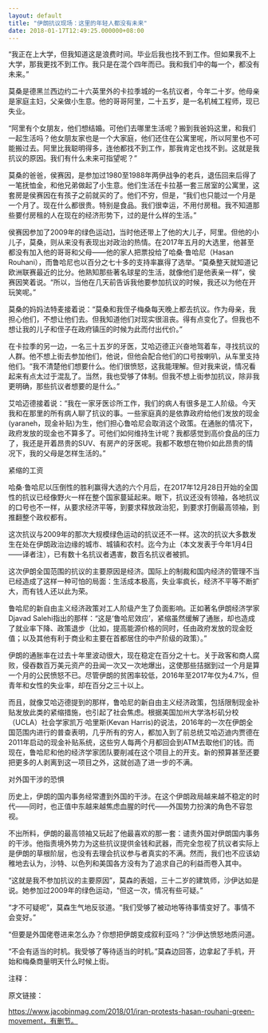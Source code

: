 ```yaml
---
layout: default
title: "伊朗抗议现场：这里的年轻人都没有未来"
date: 2018-01-17T12:49:25.000000+08:00
---
```


“我正在上大学，但我知道这是浪费时间。毕业后我也找不到工作。但如果我不上大学，那我更找不到工作。我只是在混个四年而已。我和我们中的每一个，都没有未来。”

莫桑是德黑兰西边约二十六英里外的卡拉季城的一名抗议者，今年二十岁。他母亲是家庭主妇，父亲做小生意。他的哥哥阿里，二十五岁，是一名机械工程师，现已失业。

“阿里有个女朋友，他们想结婚。可他们去哪里生活呢？搬到我爸妈这里，和我们一起生活吗？他女朋友家也是一个大家庭，他们还住在公寓里呢，所以阿里也不可能搬过去。阿里比我聪明得多，连他都找不到工作，那我肯定也找不到。这就是我抗议的原因。我们有什么未来可指望呢？”

莫桑的爸爸，侯赛因，是参加过1980至1988年两伊战争的老兵，退伍回来后得了一笔抚恤金，和他兄弟做起了小生意。他们生活在卡拉基一套三居室的公寓里，这套房是侯赛因在有孩子之前就买的了。他们不穷，但是，“我们也只能过一个月是一个月了。现在什么都很贵。特别是食品。我们很幸运，不用付房租。我不知道那些要付房租的人在现在的经济形势下，过的是什么样的生活。”

侯赛因参加了2009年的绿色运动[1]，当时他还带上了他的大儿子，阿里。但他的小儿子，莫桑，则从来没有表现出对政治的热情。在2017年五月的大选里，他甚至都没有加入他的哥哥和父母——他的家人把票投给了哈桑·鲁哈尼（Hasan Rouhani），而鲁哈尼也以百分之七十多的支持率赢得了选举。“莫桑整天就知道记欧洲联赛最近的比分。他熟知那些著名球星的生活，就像他们是他表亲一样”，侯赛因笑着说。“所以，当他在几天前告诉我他要参加抗议的时候，我还以为他在开玩笑呢。”

莫桑的妈妈法特麦接着说：“莫桑和我侄子梅桑每天晚上都去抗议。作为母亲，我担心他们，不想让他们去。但我知道他们对现实很沮丧。得有点变化了。但我也不想让我的儿子和侄子在政府镇压的时候为此而付出代价。”

在卡拉季的另一边，一名三十五岁的牙医，艾哈迈德正兴奋地驾着车，寻找抗议的人群。他不想上街去参加他们，他说，但他会配合他们的口号按喇叭，从车里支持他们。“我不清楚他们想要什么。他们很愤怒，这我能理解。但对我来说，情况看起来有点太过于混乱了。当然，我也受够了体制。但我不想上街参加抗议，除非我更明确，那些抗议者想要的是什么。”

艾哈迈德接着说：“我在一家牙医诊所工作，我们的病人有很多是工人阶级。今天我和在那里的所有病人聊了抗议的事。一些家庭真的是依靠政府给他们发放的现金(yaraneh，现金补贴)为生，他们担心鲁哈尼会取消这个政策。在通胀的情况下，政府发放的现金也不算多了。可他们如何维持生计呢？我都感觉到高价食品的压力了，我还是开着昂贵的SUV、有房产的牙医呢。我都不敢想在物价如此昂贵的情况下，我的父母是怎样生活的。”

紧缩的工资

哈桑·鲁哈尼以压倒性的胜利赢得大选的六个月后，在2017年12月28日开始的全国性的抗议已经像野火一样在整个国家蔓延起来。眼下，抗议还没有领袖，各地抗议的口号也不一样，从要求经济平等，到要求释放政治犯，到要求打倒最高领袖，到推翻整个政权都有。

这次抗议与2009年的那次大规模绿色运动的抗议还不一样。这次的抗议大多数发生在处在伊朗政治边缘的城市、城镇和农村。迄今为止（本文发表于今年1月4日——译者注），已有数十名抗议者遇害，数百名抗议者被抓。

这次伊朗全国范围的抗议的主要原因是经济。国际上的制裁和国内经济的管理不当已经造成了这样一种可怕的局面：生活成本极高，失业率疯长，经济不平等不断扩大，而有钱人还以此为荣。

鲁哈尼的新自由主义经济政策对工人阶级产生了负面影响。正如著名伊朗经济学家Djavad Salehi指出的那样：“这是‘鲁哈尼效应’，紧缩虽然缓解了通胀，却也造成了就业率下降、政策退步（比如，提高能源价格的同时，任由政府发放的现金贬值；以及其他有利于商业和主要在首都居住的中产阶级的政策）。”

伊朗的通胀率在过去十年里波动很大，现在稳定在百分之十七。关于政客和商人腐败，侵吞数百万美元资产的丑闻一次又一次地爆出，这使那些拮据到过一个月是算一个月的公民愤怒不已。尽管伊朗的贫困率较低，2016年至2017年仅为4.7%，但青年和女性的失业率，却在百分之三十以上。

而且，就像艾哈迈德提到的那样，鲁哈尼的新自由主义经济政策，包括限制现金补贴发放此类的紧缩措施，也引起了社会焦虑。根据美国加州大学洛杉矶分校（UCLA）社会学家凯万·哈里斯(Kevan Harris)的说法，2016年的一次在伊朗全国范围内进行的普查表明，几乎所有的穷人，都加入到了前总统艾哈迈迪内贾德在2011年启动的现金补贴系统，这些穷人每两个月都回会到ATM去取他们的钱。而现在，鲁哈尼和他的经济学家团队要削减在这个项目上的开支。新的预算甚至还要把更多的人剥离到这一项目之外，这就创造了进一步的不满。

对外国干涉的恐惧

历史上，伊朗的国内事务经常遭到外国的干涉。在这个伊朗政局越来越不稳定的时代——同时，也正值中东越来越焦虑血腥的时代——外国势力扮演的角色不容忽视。

不出所料，伊朗的最高领袖又玩起了他最喜欢的那一套：谴责外国对伊朗国内事务的干涉。他指责境外势力为这些抗议提供金钱和武器，而完全忽视了抗议者实际上是伊朗的草根阶层，也没有去理会抗议参与者真实的不满。然而，我们也不应该幼稚地去认为，沙特、以色列和美国各方没有为了追求自己的利益而卷入其中。

“这就是我不参加抗议的主要原因”，莫森的表姐，三十二岁的建筑师，沙伊达如是说。她参加过2009年的绿色运动，“但这一次，情况有些可疑。”

“才不可疑呢”，莫森生气地反驳道。“我们受够了被动地等待事情变好了。事情不会变好。”

“但要是外国佬卷进来怎么办？你想把伊朗变成叙利亚吗？”沙伊达愤怒地质问道。

“不会有适当的时机。我受够了等待适当的时机。”莫森边回答，边拿起了手机，开始和梅桑商量明天什么时候上街。

注释：

[1]: 伊朗绿色革命是2009年伊朗的一次大型的反政府群众运动。在2009年伊朗总统选举中，官方宣布马哈茂德·艾哈迈迪内贾德以绝对优势成功连任，但是反对派总统候选人、前总理米尔-侯赛因·穆萨维认为选举存在严重选举舞弊，要求重新选举。从6月13日凌晨开始，大批民众走上街头抗议选举不公和艾哈迈迪内贾德政府，以及要求伊朗进行改革，实现自由和民主。由于穆萨维用绿色作为竞选颜色，因而示威群众大多身穿绿衣或者佩戴绿丝带、头巾等，挥舞绿旗，形成“绿色海洋”，因而被称为“绿色革命”。

原文链接：

https://www.jacobinmag.com/2018/01/iran-protests-hasan-rouhani-green-movement，有删节。

